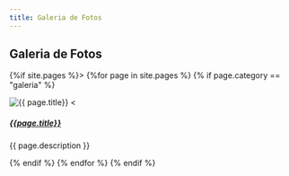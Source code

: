 ```yaml
---
title: Galeria de Fotos
---
```


## Galeria de Fotos ##

{%if site.pages %}>
{%for page in site.pages %}
{% if page.category == "galeria" %}
<section class="row">
    <img src="{{ page.image }}" alt="{{ page.title}} <"/>
    <span>
        <a href="{{ page.url }}"><h5>{{page.title}}</h5></a>
        <p>{{ page.description }}</p>
    </span>
</section>
{% endif %}
{% endfor %}
{% endif %}